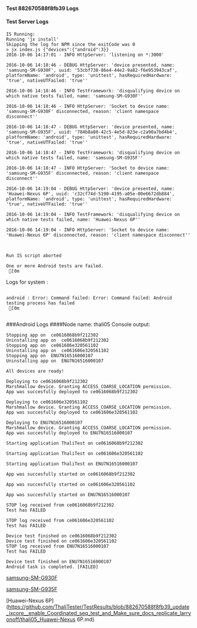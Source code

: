 #### Test 882670588f8fb39 Logs

#### Test Server Logs
```
IS Running:
Running 'jx install'
Skipping the log for NPM since the exitCode was 0
> jx index.js {"devices":{"android":3}}
2016-10-06 14:17:01 - INFO HttpServer: 'listening on *:3000'

2016-10-06 14:18:46 - DEBUG HttpServer: 'device presented, name: 'samsung-SM-G930F', uuid: '53cbf738-86e4-44e2-9a82-f6e953943caf', platformName: 'android', type: 'unittest', hasRequiredHardware: 'true', nativeUTFailed: 'true''

2016-10-06 14:18:46 - INFO TestFramework: 'disqualifying device on which native tests failed, name: 'samsung-SM-G930F''

2016-10-06 14:18:46 - INFO HttpServer: 'Socket to device name: 'samsung-SM-G930F' disconnected, reason: 'client namespace disconnect''

2016-10-06 14:18:47 - DEBUG HttpServer: 'device presented, name: 'samsung-SM-G935F', uuid: '784b8a80-42c5-4e5d-823e-c2a90a7bd4b4', platformName: 'android', type: 'unittest', hasRequiredHardware: 'true', nativeUTFailed: 'true''

2016-10-06 14:18:47 - INFO TestFramework: 'disqualifying device on which native tests failed, name: 'samsung-SM-G935F''

2016-10-06 14:18:47 - INFO HttpServer: 'Socket to device name: 'samsung-SM-G935F' disconnected, reason: 'client namespace disconnect''

2016-10-06 14:19:04 - DEBUG HttpServer: 'device presented, name: 'Huawei-Nexus 6P', uuid: 'c32cf74d-5190-4195-a05e-00e6672db884', platformName: 'android', type: 'unittest', hasRequiredHardware: 'true', nativeUTFailed: 'true''

2016-10-06 14:19:04 - INFO TestFramework: 'disqualifying device on which native tests failed, name: 'Huawei-Nexus 6P''

2016-10-06 14:19:04 - INFO HttpServer: 'Socket to device name: 'Huawei-Nexus 6P' disconnected, reason: 'client namespace disconnect''


 
Run IS script aborted
 
One or more Android tests are failed.
 [0m

```


Logs for system : 
```

android : Error: Command failed: Error: Command failed: Android testing process has failed
 [0m


```
###Android Logs
####Node name: thali05
Console output:
```
Stopping app on  ce0616068b9f212302
Uninstalling app on  ce0616068b9f212302
Stopping app on  ce061606e320561102
Uninstalling app on  ce061606e320561102
Stopping app on  ENU7N16516000107
Uninstalling app on  ENU7N16516000107

All devices are ready!

Deploying to ce0616068b9f212302
Marshmallow device. Granting ACCESS_COARSE_LOCATION permission.
App was succesfully deployed to ce0616068b9f212302

Deploying to ce061606e320561102
Marshmallow device. Granting ACCESS_COARSE_LOCATION permission.
App was succesfully deployed to ce061606e320561102

Deploying to ENU7N16516000107
Marshmallow device. Granting ACCESS_COARSE_LOCATION permission.
App was succesfully deployed to ENU7N16516000107

Starting application ThaliTest on ce0616068b9f212302

Starting application ThaliTest on ce061606e320561102

Starting application ThaliTest on ENU7N16516000107

App was succesfully started on ce0616068b9f212302

App was succesfully started on ce061606e320561102

App was succesfully started on ENU7N16516000107

STOP log received from ce0616068b9f212302
Test has FAILED

STOP log received from ce061606e320561102
Test has FAILED

Device test finished on ce0616068b9f212302 
Device test finished on ce061606e320561102 
STOP log received from ENU7N16516000107
Test has FAILED

Device test finished on ENU7N16516000107 
Android task is completed. [FAILED]
```
[samsung-SM-G930F](https://github.com/ThaliTester/TestResults/blob/882670588f8fb39_update_jxcore__enable_Coordinated_seq_test_and_Make_sure_docs_replicate_larryonoff/thali05_samsung-SM-G930F.md)

[samsung-SM-G935F](https://github.com/ThaliTester/TestResults/blob/882670588f8fb39_update_jxcore__enable_Coordinated_seq_test_and_Make_sure_docs_replicate_larryonoff/thali05_samsung-SM-G935F.md)

[Huawei-Nexus 6P](https://github.com/ThaliTester/TestResults/blob/882670588f8fb39_update_jxcore__enable_Coordinated_seq_test_and_Make_sure_docs_replicate_larryonoff/thali05_Huawei-Nexus 6P.md)




